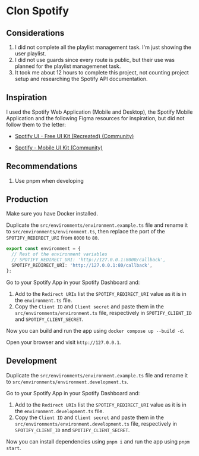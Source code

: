 # Clon Spotify

## Considerations

1. I did not complete all the playlist management task. I'm just showing the user playlist.
2. I did not use guards since every route is public, but their use was planned for the playlist managemenet task.
3. It took me about 12 hours to complete this project, not counting project setup and researching the Spotify API documentation.

## Inspiration

I used the Spotify Web Application (Mobile and Desktop), the Spotify Mobile Application and the following Figma resources for inspiration, but did not follow them to the letter:

- [Spotify UI - Free UI Kit (Recreated) (Community)](https://www.figma.com/design/N1qfVzyCk7v2KG5cnGsLsN/Spotify-UI---Free-UI-Kit--Recreated---Community-?node-id=0-1890&t=d0YdknV6ZXuvERlS-0)

- [Spotify - Mobile UI Kit (Community)](https://www.figma.com/design/c9TtnkvCzlHvxUQoKdvWk6/Spotify---Mobile-UI-Kit--Community-?node-id=0-1&p=f&t=XhsF9OFv2NlvTlxR-0)

## Recommendations

1. Use pnpm when developing

## Production

Make sure you have Docker installed.

Duplicate the `src/environments/environment.example.ts` file and rename it to `src/environments/environment.ts`, then replace the port of the `SPOTIFY_REDIRECT_URI` from `8000` to `80`.

```typescript
export const environment = {
  // Rest of the environment variables
  // SPOTIFY_REDIRECT_URI: 'http://127.0.0.1:8000/callback',
  SPOTIFY_REDIRECT_URI: 'http://127.0.0.1:80/callback',
};
```

Go to your Spotify App in your Spotify Dashboard and:

1. Add to the `Redirect URIs` list the `SPOTIFY_REDIRECT_URI` value as it is in the `environment.ts` file.
2. Copy the `Client ID` and `Client secret` and paste them in the `src/environments/environment.ts` file, respectively in `SPOTIFY_CLIENT_ID` and `SPOTIFY_CLIENT_SECRET`.

Now you can build and run the app using `docker compose up --build -d`.

Open your browser and visit `http://127.0.0.1`.

## Development

Duplicate the `src/environments/environment.example.ts` file and rename it to `src/environments/environment.development.ts`.

Go to your Spotify App in your Spotify Dashboard and:

1. Add to the `Redirect URIs` list the `SPOTIFY_REDIRECT_URI` value as it is in the `environment.development.ts` file.
2. Copy the `Client ID` and `Client secret` and paste them in the `src/environments/environment.development.ts` file, respectively in `SPOTIFY_CLIENT_ID` and `SPOTIFY_CLIENT_SECRET`.

Now you can install dependencies using `pnpm i` and run the app using `pnpm start`.
